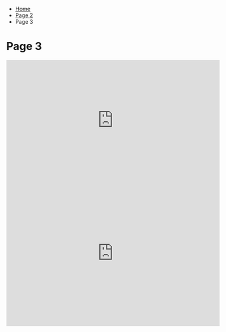 <ul class="breadcrumb">
  <li><a href="index.html">Home</a></li>
  <li><a href="page2.html">Page 2</a></li>
  <li>Page 3</li>
</ul>



<h1> Page 3 </h1>


<iframe width="560" height="315" src="https://www.youtube.com/embed/dBxlHiN0O8s" frameborder="0" gesture="media" allowfullscreen></iframe>







<iframe src="https://archive.org/embed/Sml209TestAudio" width="560" height="384" frameborder="0" webkitallowfullscreen="true" mozallowfullscreen="true" allowfullscreen></iframe>
